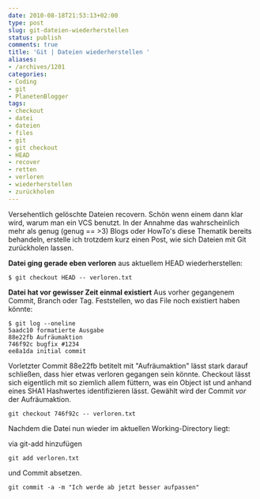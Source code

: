 ```yaml
---
date: 2010-08-18T21:53:13+02:00
type: post
slug: git-dateien-wiederherstellen
status: publish
comments: true
title: 'Git | Dateien wiederherstellen '
aliases:
- /archives/1201
categories:
- Coding
- git
- PlanetenBlogger
tags:
- checkout
- datei
- dateien
- files
- git
- git checkout
- HEAD
- recover
- retten
- verloren
- wiederherstellen
- zurückholen
---
```


Versehentlich gelöschte Dateien recovern. Schön wenn einem dann klar wird, warum man ein VCS benutzt. In der Annahme das wahrscheinlich mehr als genug (genug == >3) Blogs oder HowTo's diese Thematik bereits behandeln, erstelle ich trotzdem kurz einen Post, wie sich Dateien mit Git zurückholen lassen.

**Datei ging gerade eben verloren**
 aus aktuellem HEAD wiederherstellen:
```
$ git checkout HEAD -- verloren.txt
```


**Datei hat vor gewisser Zeit einmal existiert**
Aus vorher gegangenem Commit, Branch oder Tag. Feststellen, wo das File noch existiert haben könnte:
```
$ git log --oneline
5aadc10 formatierte Ausgabe
88e22fb Aufräumaktion
746f92c bugfix #1234
ee8a1da initial commit
```


Vorletzter Commit 88e22fb betitelt mit "Aufräumaktion" lässt stark darauf schließen, dass hier etwas verloren gegangen sein könnte. Checkout lässt sich eigentlich mit so ziemlich allem füttern, was ein Object ist und anhand eines SHA1 Hashwertes identifizieren lässt. Gewählt wird der Commit _vor_ der Aufräumaktion.

```
git checkout 746f92c -- verloren.txt
```


Nachdem die Datei nun wieder im aktuellen Working-Directory liegt:

via git-add hinzufügen
```
git add verloren.txt
```


und Commit absetzen.
```
git commit -a -m "Ich werde ab jetzt besser aufpassen"
```

